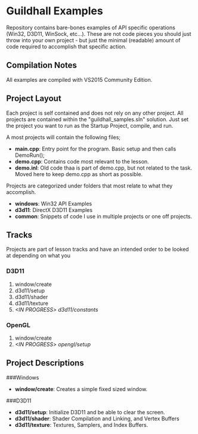# Guildhall Examples
Repository contains bare-bones examples of API specific operations (Win32, D3D11, WinSock, etc...).  These are not code pieces you should just throw into your own project - but just the minimal (readable) amount of code required to accomplish that specific action.

## Compilation Notes
All examples are compiled with VS2015 Community Edition.

## Project Layout
Each project is self contained and does not rely on any other project.  All projects are contained within the "guildhall_samples.sln" solution.  Just set the project you want to run as the Startup Project, compile, and run.  

A most projects will contain the following files;
- __main.cpp__: Entry point for the program.  Basic setup and then calls DemoRun();
- __demo.cpp__: Contains code most relevant to the lesson.  
- __demo.inl__: Old code thaa is part of demo.cpp, but not related to the task.  Moved here to keep demo.cpp as short as possible.

Projects are categorized under folders that most relate to what they accomplish.  
- __windows__: Win32 API Examples
- __d3d11__: DirectX D3D11 Examples
- __common__: Snippets of code I use in multiple projects or one off projects.

## Tracks
Projects are part of lesson tracks and have an intended order to be looked at depending on what you 

### D3D11 
1. window/create
2. d3d11/setup
3. d3d11/shader
4. d3d11/texture
3. _&lt;IN PROGRESS&gt; d3d11/constants_

### OpenGL
1. window/create
2. _&lt;IN PROGRESS&gt; opengl/setup_

## Project Descriptions
###Windows
- __window/create__: Creates a simple fixed sized window. 

###D3D11
- __d3d11/setup__: Initialize D3D11 and be able to clear the screen.
- __d3d11/shader__:  Shader Compilation and Linking, and Vertex Buffers
- __d3d11/texture__:  Textures, Samplers, and Index Buffers.

